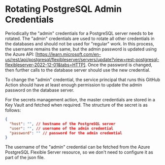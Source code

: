 # Rotating PostgreSQL Admin Credentials

Periodically the "admin" credentials for a PostgreSQL server needs to be
rotated. The "admin" credentials are used to rotate all other credentials in the
databases and should not be used for "regular" work. In this process, the
username remains the same, but the admin password is updated using the Azure
API:
[https://learn.microsoft.com/en-us/rest/api/postgresql/flexibleserver/servers/update?view=rest-postgresql-flexibleserver-2022-12-01&tabs=HTTP].
Once the password is changed, then further calls to the database server should
use the new credential.

To change the "admin" credential, the service principal that runs this GitHub
Action should have at least enough permission to update the admin password on
the database server.

For the secrets management action, the master credentials are stored in a Key
Vault and fetched when required. The structure of the secret is as follows:

```json
{
  "host": "", // hostname of the PostgreSQL server
  "user": "", // username of the admin credential
  "password": "" // password for the admin credential
}
```

The username of the "admin" credential can be fetched from the Azure PostgreSQL
Flexible Server resource, so we don't need to configure it as part of the json
file.

